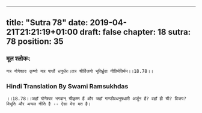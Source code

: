 
---
title: "Sutra 78"
date: 2019-04-21T21:21:19+01:00
draft: false
chapter: 18
sutra: 78
position: 35
---
### मूल श्लोकः:
```
यत्र योगेश्वरः कृष्णो यत्र पार्थो धनुर्धरः।तत्र श्रीर्विजयो भूतिर्ध्रुवा नीतिर्मतिर्मम।।18.78।।

```

### Hindi Translation By Swami Ramsukhdas
```
।।18.78।।जहाँ योगेश्वर भगवान् श्रीकृष्ण हैं और जहाँ गाण्डीवधनुषधारी अर्जुन हैं? वहाँ ही श्री? विजय? विभूति और अचल नीति है -- ऐसा मेरा मत है।

```

